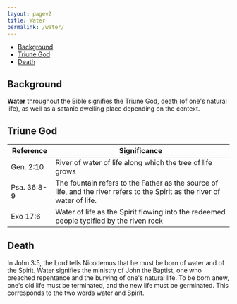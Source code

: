```yaml
---
layout: pagev2
title: Water
permalink: /water/
---
```

- [Background](#background)
- [Triune God](#triune-god)
- [Death](#death)

## Background

**Water** throughout the Bible signifies the Triune God, death (of one's natural life), as well as a satanic dwelling place depending on the context.

## Triune God

| Reference | Significance |
| --- | --- |
| Gen. 2:10 | River of water of life along which the tree of life grows |
| Psa. 36:8-9 | The fountain refers to the Father as the source of life, and the river refers to the Spirit as the river of water of life. |
| Exo 17:6 | Water of life as the Spirit flowing into the redeemed people typified by the riven rock |

## Death

In John 3:5, the Lord tells Nicodemus that he must be born of water and of the Spirit. Water signifies the ministry of John the Baptist, one who preached repentance and the burying of one's natural life. To be born anew, one's old life must be terminated, and the new life must be germinated. This corresponds to the two words water and Spirit.